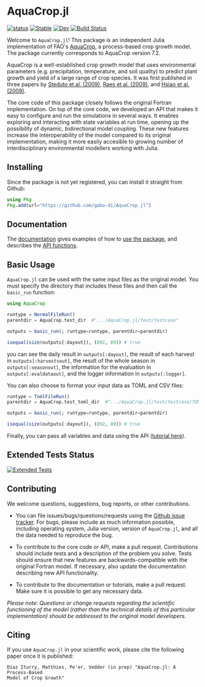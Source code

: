 # AquaCrop.jl

[![status](https://joss.theoj.org/papers/31c4de709e9417547f7f0455c7b6e773/status.svg)](https://joss.theoj.org/papers/31c4de709e9417547f7f0455c7b6e773)
[![Stable](https://img.shields.io/badge/docs-stable-blue.svg)](https://gabo-di.github.io/AquaCrop.jl/)
[![Dev](https://img.shields.io/badge/docs-dev-blue.svg)](https://gabo-di.github.io/AquaCrop.jl/dev/)
[![Build Status](https://github.com/gabo-di/AquaCrop.jl/actions/workflows/CI.yml/badge.svg?branch=main)](https://github.com/gabo-di/AquaCrop.jl/actions/workflows/CI.yml?query=branch%3Amain)


Welcome to `AquaCrop.jl`! This package is an independent Julia implementation of FAO's 
[AquaCrop](https://github.com/KUL-RSDA/AquaCrop/), a process-based crop growth model.
The package currently corresponds to AquaCrop version 7.2.

AquaCrop is a well-established crop growth model that uses environmental parameters
(e.g. precipitation, temperature, and soil quality) to predict plant growth and yield
of a large range of crop species. It was first published in three papers by
[Steduto et al. (2009)](https://doi.org/10.2134/agronj2008.0139s),
[Raes et al. (2009)](https://doi.org/10.2134/agronj2008.0140s), and
[Hsiao et al. (2009)](https://doi.org/10.2134/agronj2008.0218s). 

The core code of this package closely follows the original Fortran implementation. 
On top of the core code, we developed an API that makes it easy to configure and 
run the simulations in several ways. It enables exploring and interacting with 
state variables at run time, opening up the possibility of dynamic, bidirectional 
model coupling. These new features increase the interoperability of the model 
compared to its original implementation, making it more easily accesible to growing number of
interdisciplinary environmental modellers working with Julia.

## Installing

Since the package is not yet registered, you can install it straight from Github:

```julia
using Pkg
Pkg.add(url="https://github.com/gabo-di/AquaCrop.jl")
```

## Documentation

The [documentation](https://gabo-di.github.io/AquaCrop.jl/dev/) gives examples of how 
to [use the package](https://gabo-di.github.io/AquaCrop.jl/dev/userguide/), and 
describes the [API functions](https://gabo-di.github.io/AquaCrop.jl/dev/api/).

## Basic Usage

`AquaCrop.jl` can be used with the same input files as the original model. You must
specify the directory that includes these files and then call the `basic_run` function:

```julia
using AquaCrop

runtype = NormalFileRun()
parentdir = AquaCrop.test_dir  #".../AquaCrop.jl/test/testcase"

outputs = basic_run(; runtype=runtype, parentdir=parentdir)

isequal(size(outputs[:dayout]), (892, 89)) # true
```

you can see the daily result in `outputs[:dayout]`, 
the result of each harvest in `outputs[:harvestsout]`,
the result of the whole season in `outputs[:seasonout]`,
the information for the evaluation in `outputs[:evaldataout]`,
and the logger information in `outputs[:logger]`.

You can also choose to format your input data as TOML and CSV files:

```julia
runtype = TomlFileRun()
parentdir = AquaCrop.test_toml_dir  #".../AquaCrop.jl/test/testcase/TOML_FILES"

outputs = basic_run(; runtype=runtype, parentdir=parentdir)

isequal(size(outputs[:dayout]), (892, 89)) # true
```

Finally, you can pass all variables and data using the API
([tutorial here](https://gabo-di.github.io/AquaCrop.jl/dev/userguide/#Advanced-Run)).


## Extended Tests Status
[![Extended Tests](https://github.com/gabo-di/AquaCrop.jl/actions/workflows/extended-tests.yml/badge.svg)](https://github.com/gabo-di/AquaCrop.jl/actions/workflows/extended-tests.yml?query=branch%3Amain)

## Contributing

We welcome questions, suggestions, bug reports, or other contributions.

- You can file issues/bugs/questions/requests using the 
[Github issue tracker](https://github.com/gabo-di/AquaCrop.jl/issues). 
For bugs, please include as much information possible, including operating system, 
Julia version, version of `AquaCrop.jl`, and all the data needed to reproduce the bug.

- To contribute to the core code or API, make a pull request. Contributions should 
include tests and a description of the problem you solve. Tests should ensure that 
new features are backwards-compatible with the original Fortran model. If necessary, 
also update the documentation describing new API functionality.

- To contribute to the documentation or tutorials, make a pull request. 
Make sure it is possible to get any necessary data.

*Please note: Questions or change requests regarding the scientific functioning 
of the model (rather than the technical details of this particular implementation) 
should be addressed to the original model developers.*


## Citing

If you use `AquaCrop.jl` in your scientific work, please cite the following paper 
once it is published:

	Díaz Iturry, Matthies, Pe'er, Vedder (in prep) "AquaCrop.jl: A Process-Based 
	Model of Crop Growth"
